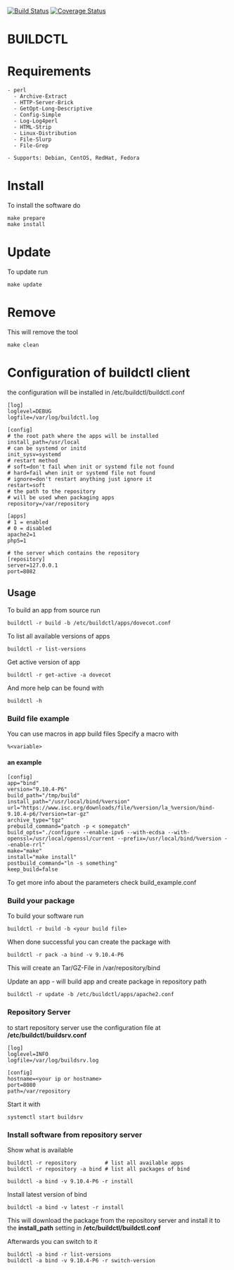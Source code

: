 [![Build Status](https://travis-ci.org/thorko/buildserver.svg?branch=master)](https://travis-ci.org/thorko/buildserver)
[![Coverage Status](https://coveralls.io/repos/github/thorko/buildserver/badge.svg?branch=master)](https://coveralls.io/github/thorko/buildserver?branch=master)

BUILDCTL
========

# Requirements
```
- perl
  - Archive-Extract
  - HTTP-Server-Brick
  - GetOpt-Long-Descriptive
  - Config-Simple
  - Log-Log4perl
  - HTML-Strip
  - Linux-Distribution
  - File-Slurp
  - File-Grep

- Supports: Debian, CentOS, RedHat, Fedora
```

# Install
To install the software do
```
make prepare
make install
```

# Update
To update run
```
make update
```

# Remove
This will remove the tool
```
make clean
```

# Configuration of buildctl client
the configuration will be installed in /etc/buildctl/buildctl.conf
```
[log]
loglevel=DEBUG
logfile=/var/log/buildctl.log

[config]
# the root path where the apps will be installed
install_path=/usr/local
# can be systemd or initd
init_sysv=systemd
# restart method
# soft=don't fail when init or systemd file not found
# hard=fail when init or systemd file not found
# ignore=don't restart anything just ignore it
restart=soft
# the path to the repository 
# will be used when packaging apps
repository=/var/repository

[apps]
# 1 = enabled
# 0 = disabled
apache2=1
php5=1

# the server which contains the repository
[repository]
server=127.0.0.1
port=8082
```

## Usage
To build an app from source run
```
buildctl -r build -b /etc/buildctl/apps/dovecot.conf
```
To list all available versions of apps
```
buildctl -r list-versions
```
Get active version of app
```
buildctl -r get-active -a dovecot
```

And more help can be found with
```
buildctl -h
```

### Build file example
You can use macros in app build files
Specify a macro with
```
%<variable>
```

#### an example
```
[config]
app="bind"
version="9.10.4-P6"
build_path="/tmp/build"
install_path="/usr/local/bind/%version"
url="https://www.isc.org/downloads/file/%version/la_%version/bind-9.10.4-p6/?version=tar-gz"
archive_type="tgz"
prebuild_command="patch -p < somepatch"
build_opts="./configure --enable-ipv6 --with-ecdsa --with-openssl=/usr/local/openssl/current --prefix=/usr/local/bind/%version --enable-rrl"
make="make"
install="make install"
postbuild_command="ln -s something"
keep_build=false
```
To get more info about the parameters check build_example.conf

### Build your package
To build your software run
```
buildctl -r build -b <your build file>
```
When done successful you can create the package with
```
buildctl -r pack -a bind -v 9.10.4-P6
```
This will create an Tar/GZ-File in /var/repository/bind

Update an app - will build app and create package in repository path
```
buildctl -r update -b /etc/buildctl/apps/apache2.conf
```

### Repository Server
to start repository server use the configuration file at **/etc/buildctl/buildsrv.conf**
```
[log]
loglevel=INFO
logfile=/var/log/buildsrv.log

[config]
hostname=<your ip or hostname>
port=8080
path=/var/repository
```
Start it with
```
systemctl start buildsrv
```

### Install software from repository server
Show what is available
```
buildctl -r repository         # list all available apps
buildctl -r repository -a bind # list all packages of bind
```
```
buildctl -a bind -v 9.10.4-P6 -r install
```
Install latest version of bind
```
buildctl -a bind -v latest -r install
```
This will download the package from the repository server and install it to 
the **install_path** setting in **/etc/buildctl/buildctl.conf**

Afterwards you can switch to it
```
buildctl -a bind -r list-versions
buildctl -a bind -v 9.10.4-P6 -r switch-version
```
